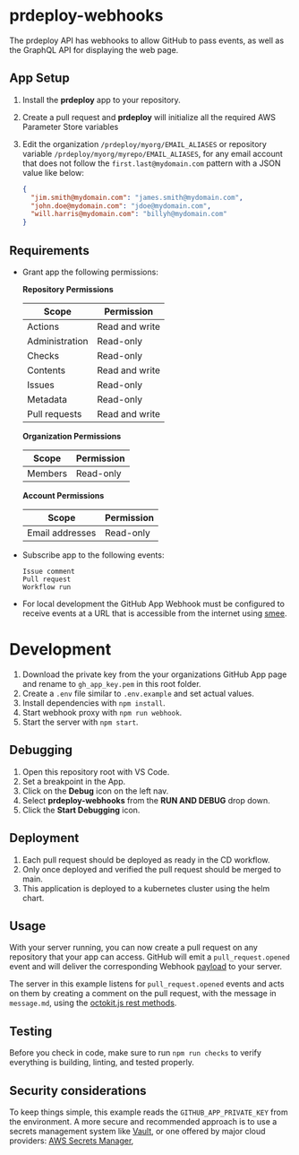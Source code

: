 # prdeploy-webhooks
The prdeploy API has webhooks to allow GitHub to pass events, as well as the GraphQL API for displaying the web page.

## App Setup

1. Install the **prdeploy** app to your repository.
2. Create a pull request and **prdeploy** will initialize all the required AWS Parameter Store variables
2. Edit the organization `/prdeploy/myorg/EMAIL_ALIASES` or repository variable `/prdeploy/myorg/myrepo/EMAIL_ALIASES`, for any email account that does not follow the `first.last@mydomain.com` pattern with a JSON value like below:

   ```json
   {
     "jim.smith@mydomain.com": "james.smith@mydomain.com",
     "john.doe@mydomain.com": "jdoe@mydomain.com",
     "will.harris@mydomain.com": "billyh@mydomain.com"
   }
   ```

## Requirements

- Grant app the following permissions:

  **Repository Permissions**

  | Scope          | Permission     |
  | -------------- | -------------- |
  | Actions        | Read and write |
  | Administration | Read-only      |
  | Checks         | Read-only      |
  | Contents       | Read and write |
  | Issues         | Read-only      |
  | Metadata       | Read-only      |
  | Pull requests  | Read and write |

  **Organization Permissions**

  | Scope     | Permission |
  | --------- | ---------- |
  | Members   | Read-only  |

  **Account Permissions**

  | Scope           | Permission |
  | --------------- | ---------- |
  | Email addresses | Read-only  |

- Subscribe app to the following events:

  ```
  Issue comment
  Pull request
  Workflow run
  ```

- For local development the GitHub App Webhook must be configured to receive events at a URL that is accessible from the internet using [smee](https://smee.io/).

# Development

1. Download the private key from the your organizations GitHub App page and rename to `gh_app_key.pem` in this root folder.
2. Create a `.env` file similar to `.env.example` and set actual values.
3. Install dependencies with `npm install`.
4. Start webhook proxy with `npm run webhook`.
5. Start the server with `npm start`.

## Debugging

1. Open this repository root with VS Code.
2. Set a breakpoint in the App.
3. Click on the **Debug** icon on the left nav.
4. Select **prdeploy-webhooks** from the **RUN AND DEBUG** drop down.
5. Click the **Start Debugging** icon.

## Deployment

1. Each pull request should be deployed as ready in the CD workflow.
2. Only once deployed and verified the pull request should be merged to main.
3. This application is deployed to a kubernetes cluster using the helm chart.

## Usage

With your server running, you can now create a pull request on any repository that
your app can access. GitHub will emit a `pull_request.opened` event and will deliver
the corresponding Webhook [payload](https://docs.github.com/webhooks-and-events/webhooks/webhook-events-and-payloads#pull_request) to your server.

The server in this example listens for `pull_request.opened` events and acts on
them by creating a comment on the pull request, with the message in `message.md`,
using the [octokit.js rest methods](https://github.com/octokit/octokit.js#octokitrest-endpoint-methods).

## Testing

Before you check in code, make sure to run `npm run checks` to verify everything is building, linting, and tested properly.

## Security considerations

To keep things simple, this example reads the `GITHUB_APP_PRIVATE_KEY` from the
environment. A more secure and recommended approach is to use a secrets management system
like [Vault](https://www.vaultproject.io/use-cases/key-management), or one offered
by major cloud providers:
[AWS Secrets Manager](https://docs.aws.amazon.com/AWSJavaScriptSDK/v3/latest/clients/client-secrets-manager/),

